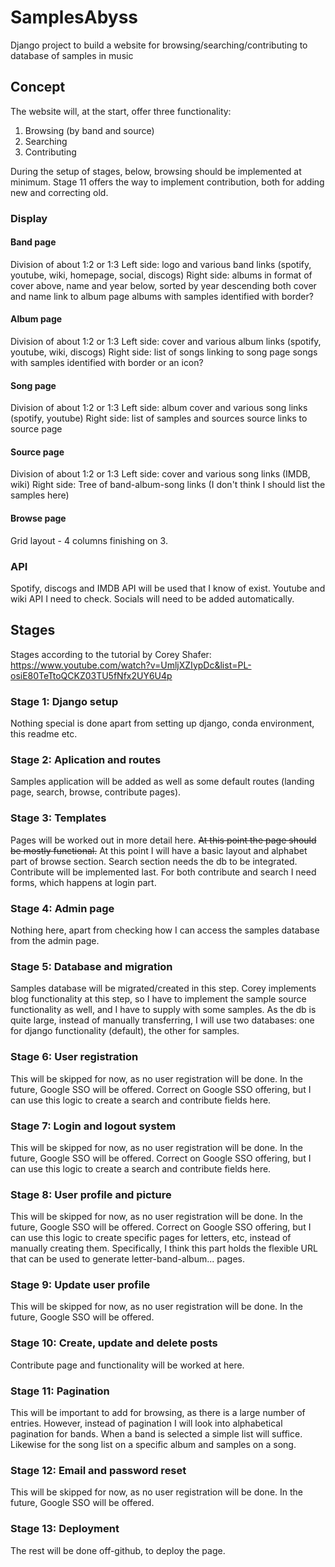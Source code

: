 # SamplesAbyss

Django project to build a website for browsing/searching/contributing to database of samples in music

## Concept

The website will, at the start, offer three functionality:
1. Browsing (by band and source)
2. Searching
3. Contributing

During the setup of stages, below, browsing should be implemented at minimum. Stage 11 offers the way
to implement contribution, both for adding new and correcting old. 

### Display

#### Band page

Division of about 1:2 or 1:3
Left side:
    logo and various band links (spotify, youtube, wiki, homepage, social, discogs)
Right side:
    albums in format of cover above, name and year below, sorted by year descending
    both cover and name link to album page
    albums with samples identified with border?

#### Album page

Division of about 1:2 or 1:3
Left side:
    cover and various album links (spotify, youtube, wiki, discogs)
Right side:
    list of songs linking to song page
    songs with samples identified with border or an icon?

#### Song page

Division of about 1:2 or 1:3
Left side:
    album cover and various song links (spotify, youtube)
Right side:
    list of samples and sources
    source links to source page

#### Source page

Division of about 1:2 or 1:3
Left side:
    cover and various song links (IMDB, wiki)
Right side:
    Tree of band-album-song links
(I don't think I should list the samples here)

#### Browse page

Grid layout - 4 columns finishing on 3.

### API

Spotify, discogs and IMDB API will be used that I know of exist.
Youtube and wiki API I need to check.
Socials will need to be added automatically.

## Stages

Stages according to the tutorial by Corey Shafer: https://www.youtube.com/watch?v=UmljXZIypDc&list=PL-osiE80TeTtoQCKZ03TU5fNfx2UY6U4p

### Stage 1: Django setup

Nothing special is done apart from setting up django, conda environment, this readme etc.

### Stage 2: Aplication and routes

Samples application will be added as well as some default routes (landing page, search, browse, contribute pages).

### Stage 3: Templates

Pages will be worked out in more detail here. ~~At this point the page should be mostly functional.~~ At this point I will have a basic layout and alphabet part of browse section. Search section needs the db to be integrated. Contribute will be implemented last. For both contribute and search I need forms, which happens at login part.

### Stage 4: Admin page

Nothing here, apart from checking how I can access the samples database from the admin page.

### Stage 5: Database and migration

Samples database will be migrated/created in this step. Corey implements blog functionality at this step, so I have to
implement the sample source functionality as well, and I have to supply with some samples. As the db is quite large,
instead of manually transferring, I will use two databases: one for django functionality (default), the other for samples.

### Stage 6: User registration

This will be skipped for now, as no user registration will be done. In the future, Google SSO will be offered.
Correct on Google SSO offering, but I can use this logic to create a search and contribute fields here.

### Stage 7: Login and logout system

This will be skipped for now, as no user registration will be done. In the future, Google SSO will be offered.
Correct on Google SSO offering, but I can use this logic to create a search and contribute fields here.

### Stage 8: User profile and picture

This will be skipped for now, as no user registration will be done. In the future, Google SSO will be offered.
Correct on Google SSO offering, but I can use this logic to create specific pages for letters, etc, instead of manually creating them. Specifically, I think this part holds the flexible URL that can be used to generate letter-band-album... pages.

### Stage 9: Update user profile

This will be skipped for now, as no user registration will be done. In the future, Google SSO will be offered.

### Stage 10: Create, update and delete posts

Contribute page and functionality will be worked at here.

### Stage 11: Pagination

This will be important to add for browsing, as there is a large number of entries. However, instead of pagination
I will look into alphabetical pagination for bands. When a band is selected a simple list will suffice. Likewise for
the song list on a specific album and samples on a song.

### Stage 12: Email and password reset

This will be skipped for now, as no user registration will be done. In the future, Google SSO will be offered.

### Stage 13: Deployment

The rest will be done off-github, to deploy the page.